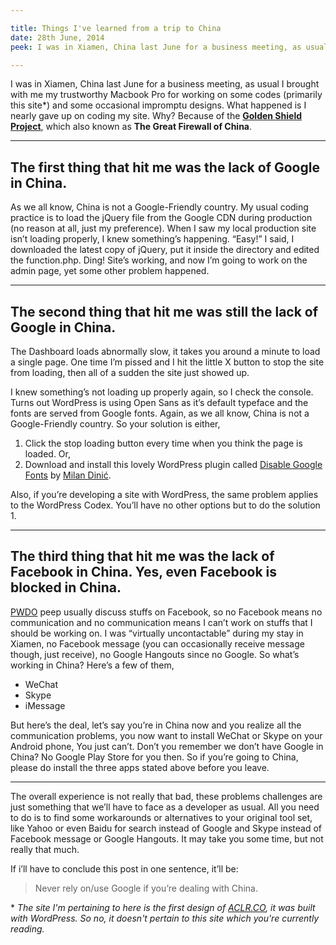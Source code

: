 ```yaml
---

title: Things I've learned from a trip to China
date: 28th June, 2014
peek: I was in Xiamen, China last June for a business meeting, as usual I brought with me my trustworthy Macbook Pro for working on some codes (primarily this site) and some occasional impromptu designs. What happened is I nearly gave up on coding my site.

---
```


I was in Xiamen, China last June for a business meeting, as usual I brought with me my trustworthy Macbook Pro for working on some codes (primarily this site*) and some occasional impromptu designs. What happened is I nearly gave up on coding my site. Why? Because of the [**Golden Shield Project**](http://en.wikipedia.org/wiki/Golden_Shield_Project), which also known as **The Great Firewall of China**.

****

## The first thing that hit me was the lack of Google in China.

As we all know, China is not a Google-Friendly country. My usual coding practice is to load the jQuery file from the Google CDN during production (no reason at all, just my preference). When I saw my local production site isn’t loading properly, I knew something’s happening. “Easy!” I said, I downloaded the latest copy of jQuery, put it inside the directory and edited the function.php. Ding! Site’s working, and now I’m going to work on the admin page, yet some other problem happened.

****

## The second thing that hit me was still the lack of Google in China.

The Dashboard loads abnormally slow, it takes you around a minute to load a single page. One time I’m pissed and I hit the little X button to stop the site from loading, then all of a sudden the site just showed up.

I knew something’s not loading up properly again, so I check the console. Turns out WordPress is using Open Sans as it’s default typeface and the fonts are served from Google fonts. Again, as we all know, China is not a Google-Friendly country. So your solution is either,

1. Click the stop loading button every time when you think the page is loaded. Or,
2. Download and install this lovely WordPress plugin called [Disable Google Fonts](https://wordpress.org/plugins/disable-google-fonts/) by [Milan Dinić](http://blog.milandinic.com/).

Also, if you’re developing a site with WordPress, the same problem applies to the WordPress Codex. You’ll have no other options but to do the solution 1.

****

## The third thing that hit me was the lack of Facebook in China. Yes, even Facebook is blocked in China.

[PWDO](http://pwdo.org "Philippine Web Designers Organization") peep usually discuss stuffs on Facebook, so no Facebook means no communication and no communication means I can’t work on stuffs that I should be working on. I was “virtually uncontactable” during my stay in Xiamen, no Facebook message (you can occasionally receive message though, just receive), no Google Hangouts since no Google. So what’s working in China? Here’s a few of them,

- WeChat
- Skype
- iMessage

But here’s the deal, let’s say you’re in China now and you realize all the communication problems, you now want to install WeChat or Skype on your Android phone, You just can’t. Don’t you remember we don’t have Google in China? No Google Play Store for you then. So if you’re going to China, please do install the three apps stated above before you leave.

****

The overall experience is not really that bad, these problems challenges are just something that we’ll have to face as a developer as usual. All you need to do is to find some workarounds or alternatives to your original tool set, like Yahoo or even Baidu for search instead of Google and Skype instead of Facebook message or Google Hangouts. It may take you some time, but not really that much.

If i’ll have to conclude this post in one sentence, it’ll be:

> Never rely on/use Google if you’re dealing with China.

\* _The site I'm pertaining to here is the first design of [ACLR.CO](http://themissingbulb.com/aclr), it was built with WordPress. So no, it doesn't pertain to this site which you're currently reading._
